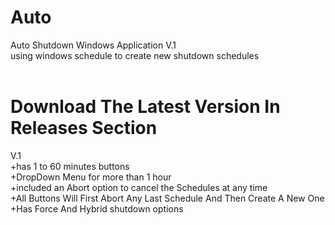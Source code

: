 # Auto

Auto Shutdown Windows Application V.1<br>
using windows schedule to create new shutdown schedules<br><br>

# Download The Latest Version In Releases Section

V.1<br>
+has 1 to 60 minutes buttons<br>
+DropDown Menu for more than 1 hour<br>
+included an Abort option to cancel the Schedules at any time<br>
+All Buttons Will First Abort Any Last Schedule And Then Create A New One
+Has Force And Hybrid shutdown options<br>

